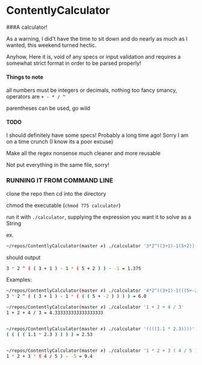 # ContentlyCalculator
###A calculator!

As a warning, I did't have the time to sit down and do nearly as much as I wanted, this weekend turned hectic.

Anyhow, Here it is, void of any specs or input validation and requires a somewhat strict format in order to be parsed properly!

#### Things to note

all numbers must be integers or decimals, nothing too fancy smancy, operators are `+ - * / ^`

parentheses can be used, go wild

#### TODO
I should definitely have some specs! Probably a long time ago! Sorry I am on a
time crunch (I know its a poor excuse)

Make all the regex nonsense much cleaner and more reusable

Not put everything in the same file, sorry!


### RUNNING IT FROM COMMAND LINE

clone the repo then cd into the directory

chmod the executable (`chmod 775 calculator`)

run it with `./calculator`, supplying the expression you want it to solve as a String

ex.
```bash
~/repos/ContentlyCalculator(master ✗) ./calculator '3*2^((3+1)-1(5+2))--1'
```
should output
```bash
3 * 2 ^ ( ( 3 + 1 ) - 1 * ( 5 + 2 ) ) - -1 = 1.375
```



Examples:
```bash
~/repos/ContentlyCalculator(master ✗) ./calculator '4*2^((3+1)-1(((5+-2))))'
3 * 2 ^ ( ( 3 + 1 ) - 1 * ( ( ( 5 + -2 ) ) ) ) = 6.0

~/repos/ContentlyCalculator(master ✗) ./calculator '1 + 2 + 4 / 3'
1 + 2 + 4 / 3 = 4.333333333333333333


~/repos/ContentlyCalculator(master ✗) ./calculator '((((1.1 * 2.3))))'
( ( ( ( 1.1 * 2.3 ) ) ) ) = 2.53


~/repos/ContentlyCalculator(master ✗) ./calculator '1 * 2 + 3 ( 4 / 5 ) --5'
1 * 2 + 3 * ( 4 / 5 ) - -5 = 9.4
```
